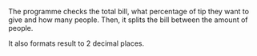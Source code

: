 The programme checks the total bill, what percentage of tip they want to give and how many people. Then, it splits the bill between the amount of people.

It also formats result to 2 decimal places.
